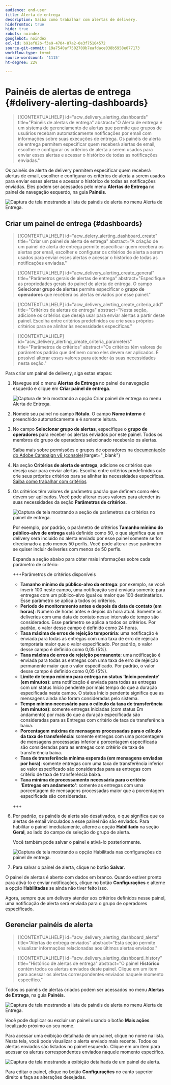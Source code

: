 ```yaml
---
audience: end-user
title: Alerta de entrega
description: Saiba como trabalhar com alertas de delivery.
hidefromtoc: true
hide: true
robots: noindex
googlebot: noindex
exl-id: b91ef82b-f3e9-4704-87a2-0e3f75104572
source-git-commit: 19a7540af7502709b7eafdace038b5958e077173
workflow-type: tm+mt
source-wordcount: '1115'
ht-degree: 22%

---
```


# Painéis de alertas de entrega {#delivery-alerting-dashboards}

>[!CONTEXTUALHELP]
>id="acw_delivery_alerting_dashboards"
>title="Painéis de alertas de entrega"
>abstract="O Alerta de entrega é um sistema de gerenciamento de alertas que permite que grupos de usuários recebam automaticamente notificações por email com informações sobre suas execuções de entrega. Os painéis de alerta de entrega permitem especificar quem receberá alertas de email, escolher e configurar os critérios de alerta a serem usados para enviar esses alertas e acessar o histórico de todas as notificações enviadas."

Os painéis de alerta de delivery permitem especificar quem receberá alertas de email, escolher e configurar os critérios de alerta a serem usados para enviar esses alertas e acessar o histórico de todas as notificações enviadas. Eles podem ser acessados pelo menu **Alertas de Entrega** no painel de navegação esquerdo, na guia **Painéis**.

![Captura de tela mostrando a lista de painéis de alerta no menu Alerta de Entrega.](assets/alerting-dashboard-list.png)

## Criar um painel de entrega {#dashboards}

>[!CONTEXTUALHELP]
>id="acw_delery_alerting_dashboard_create"
>title="Criar um painel de alerta de entrega"
>abstract="A criação de um painel de alerta de entrega permite especificar quem receberá os alertas por email, escolher e configurar os critérios de alerta a serem usados para enviar esses alertas e acessar o histórico de todas as notificações enviadas."

>[!CONTEXTUALHELP]
>id="acw_delivery_alerting_create_general"
>title="Parâmetros gerais de alertas de entrega"
>abstract="Especifique as propriedades gerais do painel de alerta de entrega. O campo **Selecionar grupo de alertas** permite especificar o **grupo de operadores** que receberá os alertas enviados por esse painel."

>[!CONTEXTUALHELP]
>id="acw_delivery_alerting_create_criteria_add"
>title="Critérios de alertas de entrega"
>abstract="Nesta seção, adicione os critérios que deseja usar para enviar alertas a partir deste painel. Escolha entre critérios predefinidos ou crie seus próprios critérios para se alinhar às necessidades específicas."

>[!CONTEXTUALHELP]
>id="acw_delivery_alerting_create_criteria_parameters"
>title="Parâmetros de critérios"
>abstract="Os critérios têm valores de parâmetros padrão que definem como eles devem ser aplicados. É possível alterar esses valores para atender às suas necessidades nesta seção."

Para criar um painel de delivery, siga estas etapas:

1. Navegue até o menu **Alertas de Entrega** no painel de navegação esquerdo e clique em **Criar painel de entrega**.

   ![Captura de tela mostrando a opção Criar painel de entrega no menu Alerta de Entrega.](assets/alerting-dashboard.png)

1. Nomeie seu painel no campo **Rótulo**. O campo **Nome interno** é preenchido automaticamente e é somente leitura.

1. No campo **Selecionar grupo de alertas**, especifique o **grupo de operadores** para receber os alertas enviados por este painel. Todos os membros do grupo de operadores selecionado receberão os alertas.

   Saiba mais sobre permissões e grupos de operadores na [documentação do Adobe Campaign v8 (console)](https://experienceleague.adobe.com/pt-br/docs/campaign/campaign-v8/admin/permissions/gs-permissions){target="_blank"}

1. Na seção **Critérios de alerta de entrega**, adicione os critérios que deseja usar para enviar alertas. Escolha entre critérios predefinidos ou crie seus próprios critérios para se alinhar às necessidades específicas. [Saiba como trabalhar com critérios](../msg/delivery-alerting-criteria.md)

1. Os critérios têm valores de parâmetro padrão que definem como eles devem ser aplicados. Você pode alterar esses valores para atender às suas necessidades da seção **Parâmetros de critérios**.

   ![Captura de tela mostrando a seção de parâmetros de critérios no painel de entrega.](assets/alerting-criteria-parameters.png)

   Por exemplo, por padrão, o parâmetro de critérios **Tamanho mínimo do público-alvo de entrega** está definido como 50, o que significa que um delivery será incluído no alerta enviado por esse painel somente se for direcionado a pelo menos 50 perfis. Você pode alterar esse parâmetro se quiser incluir deliveries com menos de 50 perfis.

   Expanda a seção abaixo para obter mais informações sobre cada parâmetro de critério:

   +++Parâmetros de critérios disponíveis

   * **Tamanho mínimo do público-alvo da entrega**: por exemplo, se você inserir 100 neste campo, uma notificação será enviada somente para entregas com um público-alvo igual ou maior que 100 destinatários. Esse parâmetro se aplica a todos os critérios.
   * **Período de monitoramento antes e depois da data de contato (em horas)**: Número de horas antes e depois da hora atual. Somente os deliveries com uma data de contato nesse intervalo de tempo são considerados. Esse parâmetro se aplica a todos os critérios. Por padrão, o valor desse campo é definido como 24 horas.
   * **Taxa máxima de erros de rejeição temporária**: uma notificação é enviada para todas as entregas com uma taxa de erro de rejeição temporária maior que o valor especificado. Por padrão, o valor desse campo é definido como 0,05 (5%).
   * **Taxa máxima de erros de rejeição permanente**: uma notificação é enviada para todas as entregas com uma taxa de erro de rejeição permanente maior que o valor especificado. Por padrão, o valor desse campo é definido como 0,05 (5%).
   * **Limite de tempo mínimo para entrega no status ‘Início pendente’ (em minutos)**: uma notificação é enviada para todas as entregas com um status Início pendente por mais tempo do que a duração especificada neste campo. O status Início pendente significa que as mensagens ainda não foram consideradas pelo sistema.
   * **Tempo mínimo necessário para o cálculo da taxa de transferência (em minutos)**: somente entregas iniciadas (com status Em andamento) por mais do que a duração especificada são consideradas para as Entregas com critério de taxa de transferência baixa.
   * **Porcentagem máxima de mensagens processadas para o cálculo da taxa de transferência**: somente entregas com uma porcentagem de mensagens processadas inferior à porcentagem especificada são consideradas para as entregas com critério de taxa de transferência baixa.
   * **Taxa de transferência mínima esperada (em mensagens enviadas por hora)**: somente entregas com uma taxa de transferência inferior ao valor especificado são consideradas para as entregas com critério de taxa de transferência baixa.
   * **Taxa mínima de processamento necessária para o critério &#39;Entregas em andamento&#39;**: somente as entregas com uma porcentagem de mensagens processadas maior que a porcentagem especificada são consideradas.

   +++

1. Por padrão, os painéis de alerta são desativados, o que significa que os alertas de email vinculados a esse painel não são enviados. Para habilitar o painel imediatamente, alterne a opção **Habilitado** na seção **Geral**, ao lado do campo de seleção do grupo de alerta.

   Você também pode salvar o painel e ativá-lo posteriormente.

   ![Captura de tela mostrando a opção Habilitada nas configurações do painel de entrega.](assets/alerting-dashboard-enable.png)

1. Para salvar o painel de alerta, clique no botão **Salvar**.

O painel de alertas é aberto com dados em branco. Quando estiver pronto para ativá-lo e enviar notificações, clique no botão **Configurações** e alterne a opção **Habilitadas** se ainda não tiver feito isso.

Agora, sempre que um delivery atender aos critérios definidos nesse painel, uma notificação de alerta será enviada para o grupo de operadores especificado.

## Gerenciar painéis de alerta

>[!CONTEXTUALHELP]
>id="acw_delivery_alerting_dashboard_alerts"
>title="Alertas de entrega enviados"
>abstract="Esta seção permite visualizar informações relacionadas aos últimos alertas enviados."

>[!CONTEXTUALHELP]
>id="acw_delivery_alerting_dashboard_history"
>title="Histórico de alertas de entrega"
>abstract="O painel **Histórico** contém todos os alertas enviados deste painel. Clique em um item para acessar os alertas correspondentes enviados naquele momento específico."

Todos os painéis de alertas criados podem ser acessados no menu **Alertas de Entrega**, na guia **Painéis**.

![Captura de tela mostrando a lista de painéis de alerta no menu Alerta de Entrega.](assets/alerting-dashboard-list.png)

Você pode duplicar ou excluir um painel usando o botão **Mais ações** localizado próximo ao seu nome.

Para acessar uma exibição detalhada de um painel, clique no nome na lista. Nesta tela, você pode visualizar o alerta enviado mais recente. Todos os alertas enviados são listados no painel esquerdo. Clique em um item para acessar os alertas correspondentes enviados naquele momento específico.

![Captura de tela mostrando a exibição detalhada de um painel de alerta.](assets/alerting-dashboard-details.png)

Para editar o painel, clique no botão **Configurações** no canto superior direito e faça as alterações desejadas.